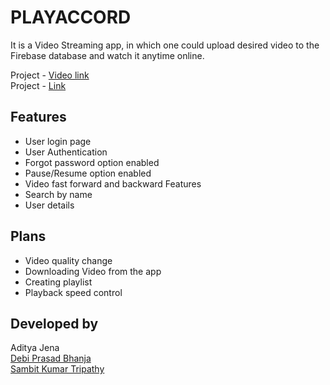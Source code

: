 
# PLAYACCORD 

It is a Video Streaming app, in which one could upload desired video to the Firebase database and watch it anytime online.

Project - <a href="https://youtu.be/BD-L7YPOpzs">Video link</a>    </br>
Project - <a href="https://github.com/saga-blast/VideoStreamingApp">Link</a>

## Features 

- User login page
- User Authentication 
- Forgot password option enabled
- Pause/Resume option enabled
- Video fast forward and backward Features
- Search by name 
- User details

## Plans 

- Video quality change
- Downloading Video from the app 
- Creating playlist 
- Playback speed control

## Developed by 
Aditya Jena  </br>
<a href="https://github.com/saga-blast">Debi Prasad Bhanja</a>  </br>
<a href="https://github.com/sambit221">Sambit Kumar Tripathy</a>
